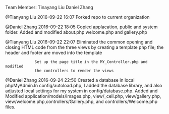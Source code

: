 Team Member: Tinayang Liu
             Daniel Zhang
             
@Tianyang Liu
2016-09-22 16:07 Forked repo to current organization

@Daniel Zhang
2016-09-22 18:05 Copied applacation, public and system folder. 
                 Added and modified about.php welcome.php and gallery.php

@Tianyang Liu
2016-09-22 22:07 Eliminated the common opening and closing HTML code from the 
                 three views by creating a template php file; the header and 
                 footer are moved into the template

                 Set up the page title in the MY_Controller.php and modified
                 the controllers to render the views

@Daniel Zhang
2016-09-24 22:50 Created a database in local phpMyAdmin.In config/autoload.php, 
                 I added the database library, and also adjusted local settings
                 for my system in config/database.php.
                 Added and Modified application/models/Images.php, view/_cell.php,
                 view/gallery.php, view/welcome.php,controllers/Gallery.php, and
                 controllers/Welcome.php files.